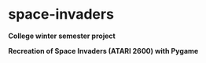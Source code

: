 # space-invaders
**College winter semester project**

**Recreation of Space Invaders (ATARI 2600) with Pygame**

